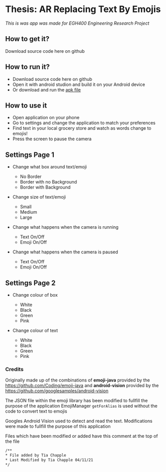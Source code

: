 # Thesis: AR Replacing Text By Emojis
*This is was app was made for EGH400 Engineering Research Project* 

## How to get it? 
Download source code here on github 

## How to run it?
* Download source code here on github 
* Open it with android studion and build it on your Android device
* Or download and run the [apk file](app/build/outputs/apk/debug)


## How to use it 
* Open application on your phone
* Go to settings and change the application to match your preferences 
* Find text in your local grocery store and watch as words change to emojis!
* Press the screen to pause the camera

## Settings Page 1
* Change what box around text/emoji
  * No Border
  * Border with no Background
  * Border with Background  
  
* Change size of text/emoji
  * Small
  * Medium
  * Large
  
* Change what happens when the camera is running 
  * Text On/Off
  * Emoji On/Off

* Change what happens when the camera is paused 
  * Text On/Off
  * Emoji On/Off
  
## Settings Page 2
* Change colour of box 
  * White
  * Black
  * Green 
  * Pink 
  
* Change colour of text 
  * White
  * Black
  * Green 
  * Pink






### Credits
Originally made up of the combinations of 
**emoji-java** provided by the https://github.com/Coding/emoji-java and **android-vision** provided by the https://github.com/googlesamples/android-vision

The JSON file within the emoji library has been modified to fullfill the purpose of the application 
EmojiManager  `getForAlias` is used without the code to convert text to emojis

Googles Android Vision used to detect and read the text. Modifications were made to fullfill the purpose of this application  

Files which have been modified or added have this comment at the top of the file 
 ```xml
/**
 * File added by Tia Chapple
 * Last Modified by Tia Chapple 04/11/21
 */
```

